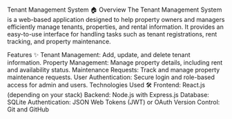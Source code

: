 Tenant Management System 🏠
Overview
The Tenant Management System is a web-based application designed to help property owners and managers efficiently manage tenants, properties, and rental information. It provides an easy-to-use interface for handling tasks such as tenant registrations, rent tracking, and property maintenance.

Features ✨
Tenant Management: Add, update, and delete tenant information.
Property Management: Manage property details, including rent and availability status.
Maintenance Requests: Track and manage property maintenance requests.
User Authentication: Secure login and role-based access for admin and users.
Technologies Used 🛠️
Frontend: React.js (depending on your stack)
Backend: Node.js with Express.js
Database: SQLite
Authentication: JSON Web Tokens (JWT) or OAuth
Version Control: Git and GitHub